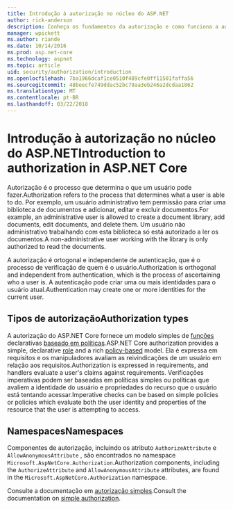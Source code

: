 ```yaml
---
title: Introdução à autorização no núcleo do ASP.NET
author: rick-anderson
description: Conheça os fundamentos da autorização e como funciona a autorização em aplicativos do ASP.NET Core.
manager: wpickett
ms.author: riande
ms.date: 10/14/2016
ms.prod: asp.net-core
ms.technology: aspnet
ms.topic: article
uid: security/authorization/introduction
ms.openlocfilehash: 7ba1966dcaf1ce0510f489cfe0ff11501faffa56
ms.sourcegitcommit: 48beecfe749ddac52bc79aa3eb246a2dcdaa1862
ms.translationtype: MT
ms.contentlocale: pt-BR
ms.lasthandoff: 03/22/2018
---
```

# <a name="introduction-to-authorization-in-aspnet-core"></a><span data-ttu-id="008ec-103">Introdução à autorização no núcleo do ASP.NET</span><span class="sxs-lookup"><span data-stu-id="008ec-103">Introduction to authorization in ASP.NET Core</span></span>

<a name="security-authorization-introduction"></a>

<span data-ttu-id="008ec-104">Autorização é o processo que determina o que um usuário pode fazer.</span><span class="sxs-lookup"><span data-stu-id="008ec-104">Authorization refers to the process that determines what a user is able to do.</span></span> <span data-ttu-id="008ec-105">Por exemplo, um usuário administrativo tem permissão para criar uma biblioteca de documentos e adicionar, editar e excluir documentos.</span><span class="sxs-lookup"><span data-stu-id="008ec-105">For example, an administrative user is allowed to create a document library, add documents, edit documents, and delete them.</span></span> <span data-ttu-id="008ec-106">Um usuário não administrativo trabalhando com esta biblioteca só está autorizado a ler os documentos.</span><span class="sxs-lookup"><span data-stu-id="008ec-106">A non-administrative user working with the library is only authorized to read the documents.</span></span>

<span data-ttu-id="008ec-107">A autorização é ortogonal e independente de autenticação, que é o processo de verificação de quem é o usuário.</span><span class="sxs-lookup"><span data-stu-id="008ec-107">Authorization is orthogonal and independent from authentication, which is the process of ascertaining who a user is.</span></span> <span data-ttu-id="008ec-108">A autenticação pode criar uma ou mais identidades para o usuário atual.</span><span class="sxs-lookup"><span data-stu-id="008ec-108">Authentication may create one or more identities for the current user.</span></span>

## <a name="authorization-types"></a><span data-ttu-id="008ec-109">Tipos de autorização</span><span class="sxs-lookup"><span data-stu-id="008ec-109">Authorization types</span></span>

<span data-ttu-id="008ec-110">A autorização do ASP.NET Core fornece um modelo simples de [funções](xref:security/authorization/roles) declarativas [baseado em políticas](xref:security/authorization/policies).</span><span class="sxs-lookup"><span data-stu-id="008ec-110">ASP.NET Core authorization provides a simple, declarative [role](xref:security/authorization/roles) and a rich [policy-based](xref:security/authorization/policies) model.</span></span> <span data-ttu-id="008ec-111">Ela é expressa em requisitos e os manipuladores avaliam as reivindicações de um usuário em relação aos requisitos.</span><span class="sxs-lookup"><span data-stu-id="008ec-111">Authorization is expressed in requirements, and handlers evaluate a user's claims against requirements.</span></span> <span data-ttu-id="008ec-112">Verificações imperativas podem ser baseadas em políticas simples ou políticas que avaliem a identidade do usuário e propriedades do recurso que o usuário está tentando acessar.</span><span class="sxs-lookup"><span data-stu-id="008ec-112">Imperative checks can be based on simple policies or policies which evaluate both the user identity and properties of the resource that the user is attempting to access.</span></span>

## <a name="namespaces"></a><span data-ttu-id="008ec-113">Namespaces</span><span class="sxs-lookup"><span data-stu-id="008ec-113">Namespaces</span></span>

<span data-ttu-id="008ec-114">Componentes de autorização, incluindo os atributo `AuthorizeAttribute` e `AllowAnonymousAttribute` , são encontrados no namespace `Microsoft.AspNetCore.Authorization`.</span><span class="sxs-lookup"><span data-stu-id="008ec-114">Authorization components, including the `AuthorizeAttribute` and `AllowAnonymousAttribute` attributes, are found in the `Microsoft.AspNetCore.Authorization` namespace.</span></span>

<span data-ttu-id="008ec-115">Consulte a documentação em [autorização simples](xref:security/authorization/simple).</span><span class="sxs-lookup"><span data-stu-id="008ec-115">Consult the documentation on [simple authorization](xref:security/authorization/simple).</span></span>
